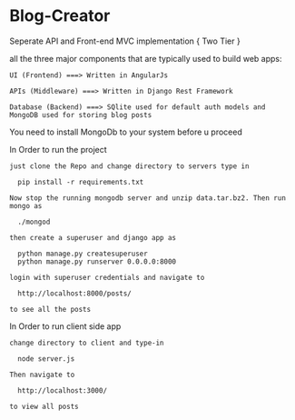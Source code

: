 # Blog-Creator
Seperate API and Front-end MVC implementation { Two Tier }
  
  all the three major components that are typically used to build web apps:

    UI (Frontend) ===> Written in AngularJs

    APIs (Middleware) ===> Written in Django Rest Framework

    Database (Backend) ===> SQlite used for default auth models and MongoDB used for storing blog posts
    
  You need to install MongoDb to your system before u proceed
  
  In Order to run the project 
    
    just clone the Repo and change directory to servers type in
    
      pip install -r requirements.txt
      
    Now stop the running mongodb server and unzip data.tar.bz2. Then run mongo as
      
      ./mongod
    
    then create a superuser and django app as
    
      python manage.py createsuperuser
      python manage.py runserver 0.0.0.0:8000
      
    login with superuser credentials and navigate to 
    
      http://localhost:8000/posts/
      
    to see all the posts
    
  In Order to run client side app
  
    change directory to client and type-in
      
      node server.js
      
    Then navigate to
    
      http://localhost:3000/
    
    to view all posts
